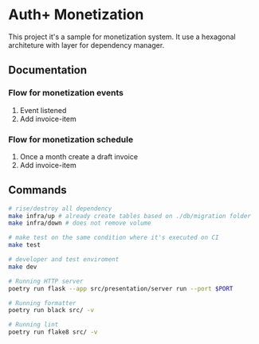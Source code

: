 # Auth+ Monetization

This project it's a sample for monetization system. It use a hexagonal architeture with layer for dependency manager.

## Documentation

### Flow for monetization events

1. Event listened
2. Add invoice-item

### Flow for monetization schedule

1. Once a month create a draft invoice
2. Add invoice-item

## Commands

```bash
# rise/destroy all dependency
make infra/up # already create tables based on ./db/migration folder
make infra/down # does not remove volume

# make test on the same condition where it's executed on CI
make test

# developer and test enviroment
make dev

# Running HTTP server
poetry run flask --app src/presentation/server run --port $PORT

# Running formatter
poetry run black src/ -v

# Running lint
poetry run flake8 src/ -v
```
